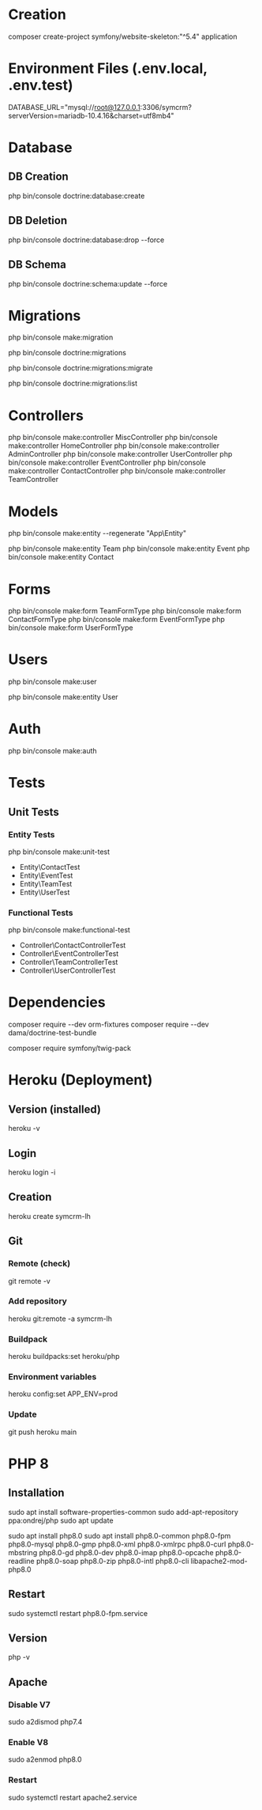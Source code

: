 # Creation

composer create-project symfony/website-skeleton:"^5.4" application

# Environment Files (.env.local, .env.test)

DATABASE_URL="mysql://root@127.0.0.1:3306/symcrm?serverVersion=mariadb-10.4.16&charset=utf8mb4"

# Database

## DB Creation

php bin/console doctrine:database:create

## DB Deletion

php bin/console doctrine:database:drop --force

## DB Schema

php bin/console doctrine:schema:update --force

# Migrations

php bin/console make:migration

php bin/console doctrine:migrations

php bin/console doctrine:migrations:migrate

php bin/console doctrine:migrations:list

# Controllers

php bin/console make:controller MiscController
php bin/console make:controller HomeController
php bin/console make:controller AdminController
php bin/console make:controller UserController
php bin/console make:controller EventController
php bin/console make:controller ContactController
php bin/console make:controller TeamController

# Models

php bin/console make:entity --regenerate "App\Entity"

php bin/console make:entity Team
php bin/console make:entity Event
php bin/console make:entity Contact

# Forms

php bin/console make:form TeamFormType
php bin/console make:form ContactFormType
php bin/console make:form EventFormType
php bin/console make:form UserFormType

# Users

php bin/console make:user

php bin/console make:entity User

# Auth

php bin/console make:auth

# Tests

## Unit Tests

### Entity Tests

php bin/console make:unit-test

- Entity\ContactTest
- Entity\EventTest
- Entity\TeamTest
- Entity\UserTest

### Functional Tests

php bin/console make:functional-test

- Controller\ContactControllerTest
- Controller\EventControllerTest
- Controller\TeamControllerTest
- Controller\UserControllerTest

# Dependencies

composer require --dev orm-fixtures
composer require --dev dama/doctrine-test-bundle

composer require symfony/twig-pack

# Heroku (Deployment)

## Version (installed)

heroku -v

## Login

heroku login -i

## Creation

heroku create symcrm-lh

## Git

### Remote (check)

git remote -v

### Add repository

heroku git:remote -a symcrm-lh

### Buildpack

heroku buildpacks:set heroku/php

### Environment variables

heroku config:set APP_ENV=prod

### Update

git push heroku main

# PHP 8

## Installation

sudo apt install software-properties-common
sudo add-apt-repository ppa:ondrej/php
sudo apt update

sudo apt install php8.0
sudo apt install php8.0-common php8.0-fpm php8.0-mysql php8.0-gmp php8.0-xml php8.0-xmlrpc php8.0-curl php8.0-mbstring php8.0-gd php8.0-dev php8.0-imap php8.0-opcache php8.0-readline php8.0-soap php8.0-zip php8.0-intl php8.0-cli libapache2-mod-php8.0

## Restart

sudo systemctl restart php8.0-fpm.service

## Version

php -v

## Apache

### Disable V7

sudo a2dismod php7.4

### Enable V8

sudo a2enmod php8.0

### Restart

sudo systemctl restart apache2.service